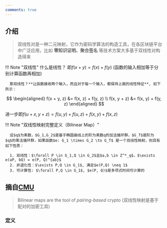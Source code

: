 ```yaml
---
comments: true
---
```


## 介绍

> 双线性对是一种二元映射，它作为密码学算法的构造工具，在各区块链平台中广泛应用，比如 **零知识证明、聚合签名** 等技术方案大多基于双线性对构造得来

!!! Note "双线性"
      什么是线性？ 即$f(x + y) = f(x) + f(y)$ (函数的输入相加等于分别计算函数再相加)

      那双线性？**让函数接收两个输入，而且对于每一个输入，都保持上面的线性特征**, 如下所示：

$$
\begin{aligned}
      f(x + y, z) &= f(x, z) + f(y, z) \\
      f(x, y + z) &= f(x, y) + f(y, z)
\end{aligned}
$$

进一步即$f(u + x, y + z) = f(u, y) + f(u, z) + f(x, y) + f(x, z)$

!!! Note "双线性映射完整定义（Bilinear Map）"

      设$q$为素数，$G_1,G_2$是基于椭圆曲线上的阶为素数q的加法循环群，$G_T$是阶为$q$的乘法循环群，如果函数$e: G_1 \times G_2 \to G_T$ 是一个双线性映射，则具有如下性质：

      1. 双线性：$\forall P \in G_1,Q \in G_2$且$a,b \in Z^*_q$，$\exists e(aP, bQ) = e(P, Q)^{ab}$
      2. 非退化性：$\exists P,Q \in G_1$, 满足$e(P,Q) \neq 1$
      3. 可计算性: $\forall P,Q \in G_1$, $e(P, Q)$是多项式时间可计算的

## 摘自[CMU](https://people.csail.mit.edu/alinush/6.857-spring-2015/papers/bilinear-maps.pdf)

> Bilinear maps are the tool of *pairing-based* crypto (双线性映射是基于配对的加密工具)

### 定义

